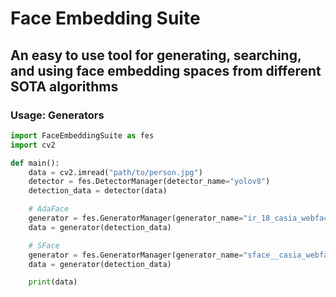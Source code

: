 # Face Embedding Suite
## An easy to use tool for generating, searching, and using face embedding spaces from different SOTA algorithms


### Usage: Generators
```python
import FaceEmbeddingSuite as fes
import cv2

def main():
    data = cv2.imread("path/to/person.jpg")
    detector = fes.DetectorManager(detector_name="yolov8")
    detection_data = detector(data)

    # AdaFace    
    generator = fes.GeneratorManager(generator_name="ir_18_casia_webface")
    data = generator(detection_data)

    # SFace
    generator = fes.GeneratorManager(generator_name="sface__casia_webface")
    data = generator(detection_data)

    print(data)
```
